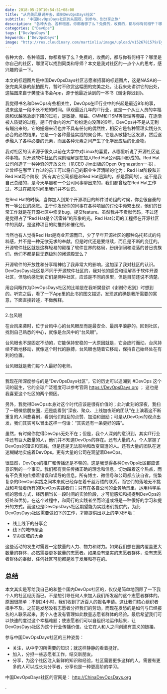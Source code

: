 ```yaml
---
date: 2018-05-20T10:54:51+08:00
title: "从完美风暴说开去，直到DevOpsDays社区"
subtitle: "中国DevOpsDays社区的从围观，到参与、到分享之旅"
description: "各种大会、各种喧嚣，你都看够了么？免费的，收费的，都与你有何相干？哪里是你自己的社区，哪里可以找到同类和导师？"
categories: ["DevOps"]
tags: ["DevOpsDays"]
keywords: ["DevOpsDays"]
image: "http://res.cloudinary.com/martinliu/image/upload/v1526781579/Eye_Of_The_Storm_Hurricane_From_Space_freecomputerdesktopwallpaper_1600x900.jpg"
---
```


各种大会、各种喧嚣，你都看够了么？免费的，收费的，都与你有何相干？哪里是你自己的社区，哪里可以找到同类和导师？本文是我对社区的一点个人的思考，感兴趣的读一下。

本文的标题图片是中国DevOpsDays社区志愿者招募的标题图片，这是NASA的一张完美风暴的航拍图片，暂时不欣赏这幅图的完美之处。让我来先讲讲它的出处，这幅图来自于樊登读书会App，源于他最近读到的一本书《谢谢你迟到》。

我觉得书名和DevOps有些相关性，DevOps在IT行业中的兴起是最近9年的事，说来这是一段不长不短的时间。纵观最近几年的IT行业，这是一个从业人员的幸福感和优越感急剧下降的过程，是敏捷、精益、CMM和ITSM等管理等套路，在逐渐被人质疑的过程，是IT行业内的大厂纷纷走向没落的9年。DevOps并不是从无到有蹦出来的，它的姗姗来迟也并不具有任何的偶然性，相反它是各种管理实践分久必合的必然结果，它是一个各种最佳实践的聚合体，它是从敏捷社区发源，然后逐步融入了各种必要的元素，而且各种元素之间产生了化学反应后的化合物。

我对社区的认识源于很久以前在大学中对Linux的喜爱，从哪里听说了开源社区这种事物。对开源软件社区的深刻理解是在加入Red Hat公司期间形成的。Red Hat公司创造了一种神奇的开放文化（见CEO Jim出版的Open Orgnazation一书），让曾经在哪里工作过的员工可以将自己的职业生涯清晰的化为：Red Hat阶段和非Red Hat两个阶段（所有其它公司都是和Red Hat迥异的，都是雷同的）。这不是我自己总结的，是今天早晨和一个公司同事聊出来的，我们都曾经在Red Hat工作过，不过在那段时间里我们并不认识。

在Red Hat的时候，当你加入到某个开源项目的邮件讨论组的时候，你会很自豪的有一等公民的感觉。由于你发现你的同事在各种项目的讨论中频繁出现，他们的日常工作就是在开源社区中修复bug，提交feature。虽然我并不贡献代码，不过还是觉得占了“Red Hat是个活雷锋”的形象的光。Red Hat公司的工程师在开源社区中的贡献，是这种项目的助推剂和催化剂。

当然也有人觉得Red Hat是商业开源而已，少了早年开源社区的那种乌托邦式的纯粹感，并不是一种无欲无求的奉献。但是时代还是要继续，而且是不断的变迁的。开源软件社区就是这样轻易的颠覆了软件世界的格局，纷纷倒闭和没落的昔日贵族们，他们不都是巨无霸级别的闭源殿堂么？

开源软件的开放性和分享精神给了我非常大的影响，这加深了我对社区的认识。DevOpsDays社区是不同于开源软件社区的，我对他的感受和理解基于软件开源社区，但隐约感觉到它们是两种社区，应该是不同的类型，但是目前还说不清楚。

用台风眼作为DevOpsDays社区的比喻是在我听樊登讲《谢谢你迟到》时想到的。听完之后，看了一下App里的此书的图文描述，发现这的确是我所需要的寓意，下面直接转述，不做解释。

---
2.台风眼

在台风来袭时，位于台风中心的台风眼反而是最安全、最风平浪静的。回到社区，找到自己熟悉的中心，就像是台风中的“台风眼”。

台风眼也不是固定不动的，它能保持安稳的一大原因就是，它会应时而动。台风持续不断地移动，就像这个时代的脉搏，台风眼也随着它移动，保持自己始终处在有利的位置。

台风眼就是我们每个人最好的老师。

---

我现在所深度参与的是“DevOpsDays社区”，它的历史可以追溯到 #DevOps 这个词的诞生，它的全球广泛程度可以参考官网 https://DevOpsDays.org ； 这也是我喜爱这个社区的两个原因。

另外，我觉得DevOps本身对这个时代应该是很有价值的；此时此刻的深夜，我扫了一眼微信朋友圈，还是能看到“深夜、聚众、上线加夜班的团队”在上演着这不断重复的人间悲喜剧，看到他们相互的点赞、加油和鼓励；可是从DevOps的观点出发，我们其实可以冒出这样一句话：“其实还有一条更好的路”。

虽然，有时候你觉得DevOps无处不在；但是，我个人深刻的意识到，其实IT行业中还有巨大数量的人，他们并不知道DevOps的存在。还有大量的人，个人掌握了DevOps的知识和实践，但是还是无法影响和改变周遭的人。还有大量的团队在迷迷糊糊地实施着DevOps。更有大量的公司在观望着DevOps。

很显然，DevOps的推广和传播还是不够的，这是我觉得各种DevOps社区都应该意识到的一个事实。我们都有责任传播正确的理念和信息，切勿蹭着这个热点，而有不负责的传播着错误和误导的信息。所有博主、微信号和公司都应该自省。纷繁复杂的DevOps实践之间本来就已经存在着千丝万缕的联系，而它们的落地无不挑战和考验着所有的DevOps实践者们；只有在各自公司的业务场景里，运用科学系统的思维方式，经历相当长一段时间的实验阶段，才可能感知和捕捉到DevOps的好处和优势。在这个过程中，和同行的实践者坐而论道或将是一种很好的学习和提升的方式。而这也是DevOpsDays社区期望能为实践者们提供的。为此DevOpsDays社区需要做如下的工作，才能提供出以上的学习环境：

* 线上线下的分享会
* 线下的城市聚会
* 举办区域的大会

这些活动的发生时需要一定数量的人力、物力和财力。如果我们想在国内覆盖更大数量的群体，必然需要更多数量的志愿者。如果没有坚实的志愿者群体，没有志愿者群体的奉献，任何社区可能都是难于发展和存在的。

## 总结

本文其实是写给我自己的和整个国内DevOps社区的，仅仅是简单地回顾了一下我个人的社区经历而已。不是想引导任何人来加入我们所发起的这个志愿者群体的。原因很简单：不到24小时，我们收到了近百人的报名申请。这让我们核心组织者措手不及。之前是发愁没有志愿者分担我们的劳动，而现在发愁的是如何与已经报名的人联系起来，我个人也没有管理如此数量志愿者群体的经验。最后希望我们可以快速的度过这个幸福难题；使志愿者们可以自组织地运作起来，让DevOpsDays社区为这个行业传播价值，让它在人和人之间创建有意义的链接。

参与中国DevOpsDays社区的三种姿势：

* 关注，从中学习所需要的知识；就这样静静的看着挺好。
* 加入，分担一些志愿者工作，结交新朋友。
* 分享，为这个社区注入新鲜的知识和经验，社区需要更多这样的人，需要有更多的人可以成长为分享者，分享也是一种更高阶的学习。

中国DevOpsDays社区的官网是： http://ChinaDevOpsDays.org

.